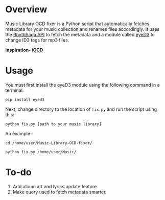 # Overview
Music Library OCD fixer is a Python script that automatically fetches metadata for your music collection and renames files accordingly. It uses the <a href="http://rhythmsa.ga/">RhythSaga API</a> to fetch the metadata and a module called <a href="http://eyed3.nicfit.net/">eyeD3</a> to change ID3 tags for mp3 files.

**Inspiration- <a href="http://www.urbandictionary.com/define.php?term=iOCD">iOCD</a>**

# Usage
You must first install the eyeD3 module using the following command in a terminal:
```
pip install eyed3
```
Next, change directory to the location of `fix.py` and run the script using this: 
```
python fix.py [path to your music library]
```
An example-
```
cd /home/user/Music-Library-OCD-fixer/
```
```
python fix.py /home/user/Music/
```

# To-do
1. Add album art and lyrics update feature.
2. Make query used to fetch metadata smarter.
